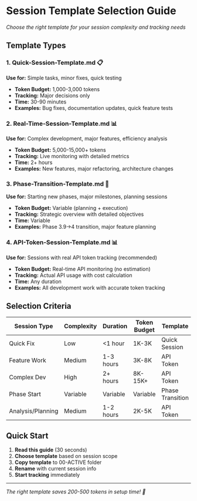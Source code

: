 # Session Template Selection Guide

*Choose the right template for your session complexity and tracking needs*

## Template Types

### 1. **Quick-Session-Template.md** 📋
**Use for:** Simple tasks, minor fixes, quick testing
- **Token Budget:** 1,000-3,000 tokens
- **Tracking:** Major decisions only
- **Time:** 30-90 minutes
- **Examples:** Bug fixes, documentation updates, quick feature tests

### 2. **Real-Time-Session-Template.md** 📊
**Use for:** Complex development, major features, efficiency analysis
- **Token Budget:** 5,000-15,000+ tokens
- **Tracking:** Live monitoring with detailed metrics
- **Time:** 2+ hours
- **Examples:** New features, major refactoring, architecture changes

### 3. **Phase-Transition-Template.md** 🎯
**Use for:** Starting new phases, major milestones, planning sessions
- **Token Budget:** Variable (planning + execution)
- **Tracking:** Strategic overview with detailed objectives
- **Time:** Variable
- **Examples:** Phase 3.9→4 transition, major feature planning

### 4. **API-Token-Session-Template.md** 📊
**Use for:** Sessions with real API token tracking (recommended)
- **Token Budget:** Real-time API monitoring (no estimation)
- **Tracking:** Actual API usage with cost calculation
- **Time:** Any duration
- **Examples:** All development work with accurate token tracking

## Selection Criteria

| Session Type | Complexity | Duration | Token Budget | Template |
|--------------|------------|----------|--------------|----------|
| Quick Fix | Low | <1 hour | 1K-3K | Quick Session |
| Feature Work | Medium | 1-3 hours | 3K-8K | API Token |
| Complex Dev | High | 2+ hours | 8K-15K+ | API Token |
| Phase Start | Variable | Variable | Variable | Phase Transition |
| Analysis/Planning | Medium | 1-2 hours | 2K-5K | API Token |

## Quick Start

1. **Read this guide** (30 seconds)
2. **Choose template** based on session scope
3. **Copy template** to 00-ACTIVE folder
4. **Rename** with current session info
5. **Start tracking** immediately

---

*The right template saves 200-500 tokens in setup time! 🎯*
